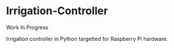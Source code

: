 # Irrigation-Controller

Work In Progress

Irrigation controller in Python targetted for Raspberry Pi hardware.
